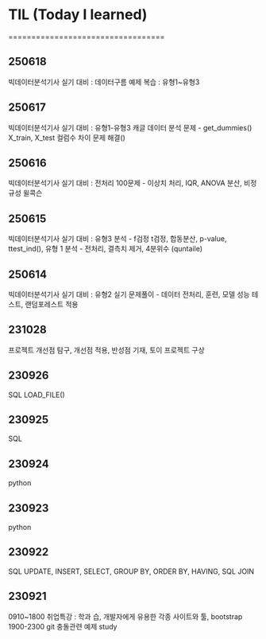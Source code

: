 # TIL (Today I learned)

==================================

## 250618
빅데이터분석기사 실기 대비 : 데이터구름 예제 복습 : 유형1~유형3

## 250617
빅데이터분석기사 실기 대비 : 유형1-유형3 캐글 데이터 분석 문제 - get_dummies() X_train, X_test 컬럼수 차이 문제 해결()

## 250616
빅데이터분석기사 실기 대비 : 전처리 100문제 - 이상치 처리, IQR, ANOVA 분산, 비정규성 윌콕슨

## 250615
빅데이터분석기사 실기 대비 : 유형3 분석 - f검정 t검정, 합동분산, p-value, ttest_ind(), 유형 1 분석 - 전처리, 결측치 제거, 4분위수 (quntaile)

## 250614
빅데이터분석기사 실기 대비 : 유형2 실기 문제풀이 - 데이터 전처리, 훈련, 모델 성능 테스트, 랜덤포레스트 적용

## 231028
프로젝트 개선점 탐구, 개선점 적용, 반성점 기재, 토이 프로젝트 구상

## 230926
SQL LOAD_FILE()

## 230925
SQL

## 230924
python

## 230923
python

## 230922
SQL UPDATE, INSERT, SELECT, GROUP BY, ORDER BY, HAVING, SQL JOIN

## 230921
0910~1800 취업특강 : 학과 습, 개발자에게 유용한 각종 사이트와 툴, bootstrap
1900-2300 git 충돌관련 예제 study

















